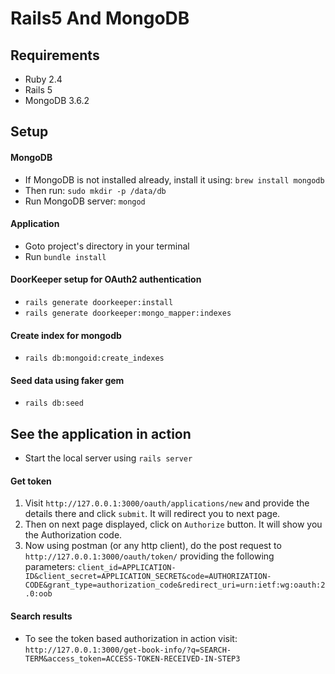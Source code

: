 # Rails5 And MongoDB

## Requirements
- Ruby 2.4
- Rails 5
- MongoDB 3.6.2

## Setup
#### MongoDB
- If MongoDB is not installed already, install it using: `brew install mongodb`
- Then run: `sudo mkdir -p /data/db`
- Run MongoDB server: `mongod`
#### Application
- Goto project's directory in your terminal
- Run `bundle install`
#### DoorKeeper setup for OAuth2 authentication
- `rails generate doorkeeper:install`
- `rails generate doorkeeper:mongo_mapper:indexes`
#### Create index for mongodb
- `rails db:mongoid:create_indexes`
#### Seed data using faker gem
- `rails db:seed`

## See the application in action
- Start the local server using `rails server`
#### Get token
1. Visit `http://127.0.0.1:3000/oauth/applications/new` and provide the details there and click `submit`. It will redirect you to next page.
2. Then on next page displayed, click on `Authorize` button. It will show you the Authorization code.
3. Now using postman (or any http client), do the post request to `http://127.0.0.1:3000/oauth/token/` providing the following parameters:
 `client_id=APPLICATION-ID&client_secret=APPLICATION_SECRET&code=AUTHORIZATION-CODE&grant_type=authorization_code&redirect_uri=urn:ietf:wg:oauth:2.0:oob`
#### Search results
- To see the token based authorization in action visit: `http://127.0.0.1:3000/get-book-info/?q=SEARCH-TERM&access_token=ACCESS-TOKEN-RECEIVED-IN-STEP3`